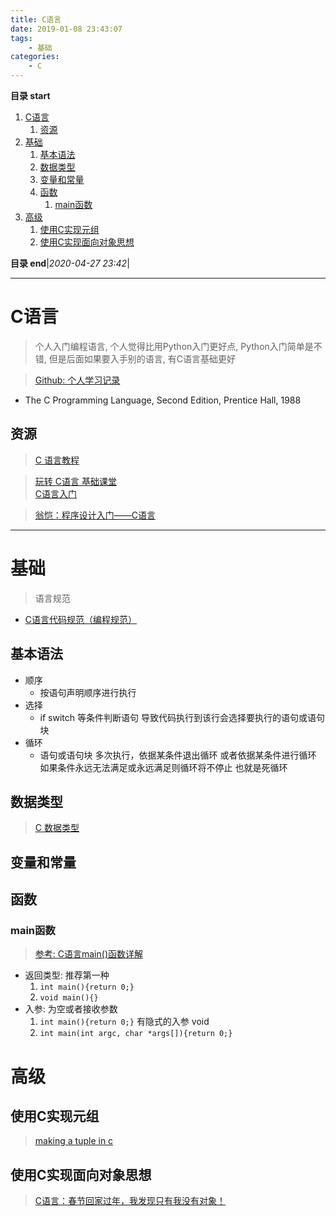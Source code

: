 ```yaml
---
title: C语言
date: 2019-01-08 23:43:07
tags: 
    - 基础
categories: 
    - C
---
```


**目录 start**

1. [C语言](#c语言)
    1. [资源](#资源)
1. [基础](#基础)
    1. [基本语法](#基本语法)
    1. [数据类型](#数据类型)
    1. [变量和常量](#变量和常量)
    1. [函数](#函数)
        1. [main函数](#main函数)
1. [高级](#高级)
    1. [使用C实现元组](#使用c实现元组)
    1. [使用C实现面向对象思想](#使用c实现面向对象思想)

**目录 end**|_2020-04-27 23:42_|
****************************************
# C语言
> 个人入门编程语言, 个人觉得比用Python入门更好点, Python入门简单是不错, 但是后面如果要入手别的语言, 有C语言基础更好  

> [Github: 个人学习记录](https://github.com/Kuangcp/LearnC)  

- The C Programming Language, Second Edition, Prentice Hall, 1988 

## 资源
> [C 语言教程](https://www.runoob.com/cprogramming/c-tutorial.html)  

> [玩转 C语言 基础课堂](https://study.163.com/course/introduction.htm?courseId=334013#/courseDetail?tab=1)  
> [C语言入门](https://www.imooc.com/learn/249)  

> [翁恺：程序设计入门——C语言](https://www.icourse163.org/course/ZJU-199001)  

**************************

# 基础
> 语言规范 
- [C语言代码规范（编程规范）](http://c.biancheng.net/view/158.html)

## 基本语法
- 顺序
    - 按语句声明顺序进行执行
- 选择
    - if switch 等条件判断语句 导致代码执行到该行会选择要执行的语句或语句块
- 循环
    - 语句或语句块 多次执行，依据某条件退出循环 或者依据某条件进行循环 如果条件永远无法满足或永远满足则循环将不停止 也就是死循环

## 数据类型
> [C 数据类型](https://www.runoob.com/cprogramming/c-data-types.html)

## 变量和常量

## 函数

### main函数
> [参考: C语言main()函数详解](http://c.biancheng.net/cpp/html/725.html)

- 返回类型: 推荐第一种
    1. `int main(){return 0;}`
    1. `void main(){}`
- 入参: 为空或者接收参数
    1. `int main(){return 0;}` 有隐式的入参 void
    1. `int main(int argc, char *args[]){return 0;}`

# 高级

## 使用C实现元组
> [making a tuple in c](https://stackoverflow.com/questions/22727404/making-a-tuple-in-c)

## 使用C实现面向对象思想
> [C语言：春节回家过年，我发现只有我没有对象！](https://mp.weixin.qq.com/s/TPZ7yO0sVoneY1ezGtWK2g)


